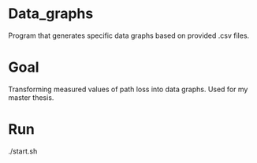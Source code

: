 # Data_graphs
Program that generates specific data graphs based on provided .csv files.

# Goal
Transforming measured values of path loss into data graphs. Used for my master thesis.

# Run
./start.sh
